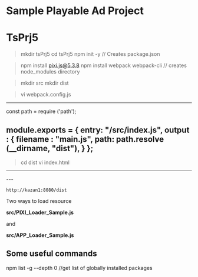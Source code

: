 # Sample Playable Ad Project

# TsPrj5

> mkdir tsPrj5
> cd tsPrj5
> npm init -y // Creates package.json

> npm install pixi.js@5.3.8
> npm install webpack webpack-cli // creates node_modules directory

> mkdir src
> mkdir dist

> vi webpack.config.js

---
const path = require ('path');

module.exports = {
	entry: "/src/index.js",
	output : {
		filename : "main.js",
		path: path.resolve (__dirname, "dist"),
	}
};
---

> cd dist
> vi index.html

---
<!DOCTYPE HTML>
<html>
<head>
	<meta charset="utf-8">
	<title> Hello Pixi tstPrj5 </title>
</head>
<body>
	<script type="module" src="main.js"></script>
</body>
</html>
---

`http://kazan1:8080/dist`

Two ways to load resource

**src/PIXI_Loader_Sample.js**

and

**src/APP_Loader_Sample.js**


## Some useful commands
npm list -g --depth 0 //get list of globally installed packages




